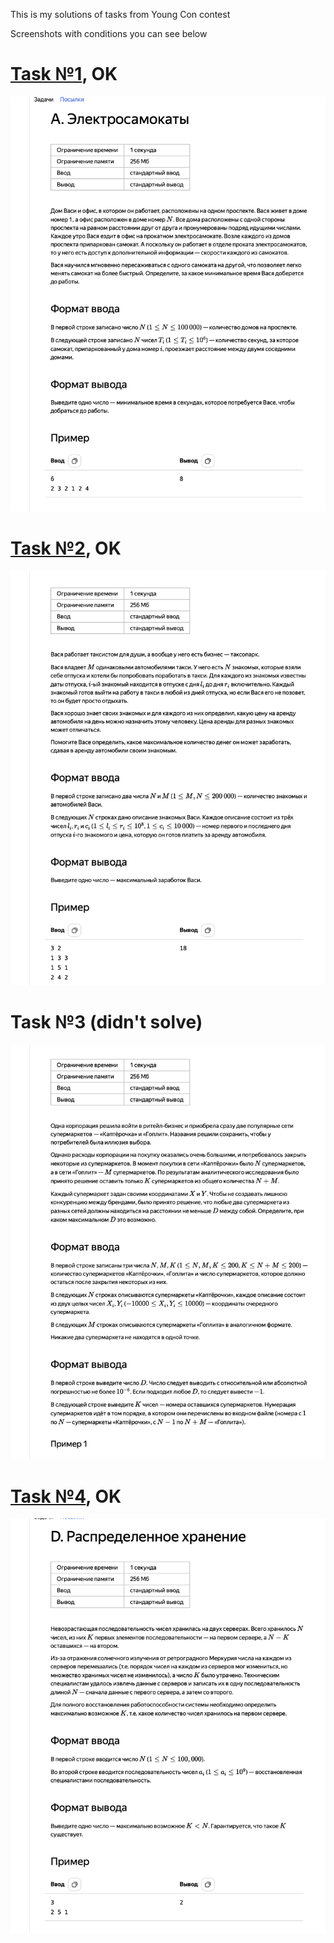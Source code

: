 This is my solutions of tasks from Young Con contest

Screenshots with conditions you can see below

# [Task №1][task_1_url], OK
![task_1]
# [Task №2][task_2_url], OK
![task_2]
# Task №3 (didn't solve)
![task_3]
# [Task №4][task_4_url], OK
![task_4]


[task_1]: task_a.png
[task_1_url]: task_1.py

[task_2]: task_b.png
[task_2_url]: task_2.py

[task_3]: task_c.png


[task_4]: task_d.png
[task_4_url]: task_4.py